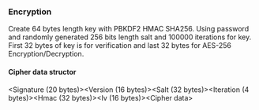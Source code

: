 
### Encryption
Create 64 bytes length key with PBKDF2 HMAC SHA256. Using password and randomly generated 256 bits length salt and 100000 iterations for key.
First 32 bytes of key is for verification and last 32 bytes for AES-256 Encryption/Decryption.
#### Cipher data structor
\<Signature (20 bytes)\>\<Version (16 bytes)\>\<Salt (32 bytes)\>\<Iteration (4 bytes)\>\<Hmac (32 bytes)\>\<Iv (16 bytes)\>\<Cipher data\>
